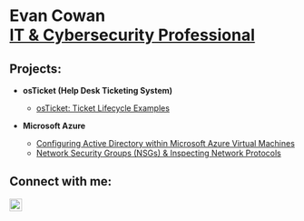 <h1>Evan Cowan<br/><a href="https://www.linkedin.com/in/evan-g-cowan">IT & Cybersecurity Professional</a></h1>

<h2>Projects:</h2>

- <b>osTicket (Help Desk Ticketing System)</b>

  - [osTicket: Ticket Lifecycle Examples](https://github.com/evangcowan/ticket-lifecycle)
- <b>Microsoft Azure</b>
  - [Configuring Active Directory within Microsoft Azure Virtual Machines](https://github.com/evangcowan/configure-ad)
  - [Network Security Groups (NSGs) & Inspecting Network Protocols](https://github.com/evangcowan/azure-network-protocols)

<h2>Connect with me:</h2>

[<img align="left" alt="evangcowan | LinkedIn" width="22px" src="https://cdn.jsdelivr.net/npm/simple-icons@v3/icons/linkedin.svg" />][linkedin]

[linkedin]: https://www.linkedin.com/in/evan-g-cowan
